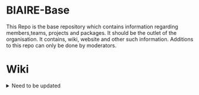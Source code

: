 # BlAIRE-Base
This Repo is the base repository which contains information regarding members,teams, projects and packages. It should be the outlet of the organisation. It contains, wiki, website and other such information. Additions to this repo can only be done by moderators.

# Wiki
<details>

<summary> Need to be updated </summary>

</details>

